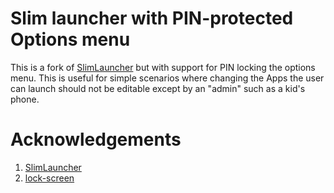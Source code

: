 # Slim launcher with PIN-protected Options menu

This is a fork of [SlimLauncher](https://github.com/sduduzog/slim-launcher) but with support
for PIN locking the options menu. This is useful for simple scenarios where changing
the Apps the user can launch should not be editable except by an "admin" such as a kid's
phone.

# Acknowledgements

1. [SlimLauncher](https://github.com/sduduzog/slim-launcher) 
2. [lock-screen](https://github.com/amirarcane/lock-screen)
